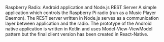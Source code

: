 Raspberry Radio: Android application and Node.js REST Server
A simple application which controls the Raspberry Pi radio (run as a Music Player Daemon). The REST server written in Node.js serves as a communication layer between application and the radio. The prototype of the Android native application is written in Kotlin and uses Model-View-ViewModel pattern but the final client version has been created in React-Native.
